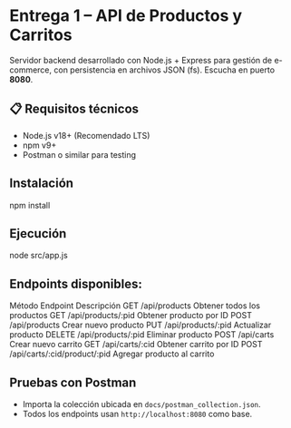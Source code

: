 # Entrega 1 – API de Productos y Carritos
Servidor backend desarrollado con Node.js + Express para gestión de e-commerce, con persistencia en archivos JSON (fs). Escucha en puerto **8080**.


## 📋 Requisitos técnicos
- Node.js v18+ (Recomendado LTS)
- npm v9+
- Postman o similar para testing


## Instalación
npm install


## Ejecución
node src/app.js


## Endpoints disponibles:
Método	    Endpoint    	                    Descripción
GET	        /api/products	                    Obtener todos los productos
GET	        /api/products/:pid	                Obtener producto por ID
POST	    /api/products	                    Crear nuevo producto
PUT	        /api/products/:pid	                Actualizar producto
DELETE	    /api/products/:pid	                Eliminar producto
POST	    /api/carts	                        Crear nuevo carrito
GET	        /api/carts/:cid	                    Obtener carrito por ID
POST	    /api/carts/:cid/product/:pid	    Agregar producto al carrito


## Pruebas con Postman
- Importa la colección ubicada en `docs/postman_collection.json`.
- Todos los endpoints usan `http://localhost:8080` como base.